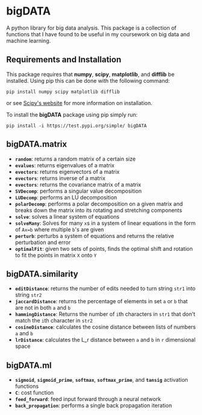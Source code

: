 # bigDATA

A python library for big data analysis. This package is a collection of functions that I have found to be useful in my coursework on big data and machine learning.

## Requirements and Installation

This package requires that **numpy**, **scipy**, **matplotlib**, and **difflib** be installed. Using pip this can be done with the following command:

```pip install numpy scipy matplotlib difflib```

or see [Scipy's website](https://www.scipy.org/install.html) for more information on installation.

To install the **bigDATA** package using pip simply run:

```pip install -i https://test.pypi.org/simple/ bigDATA```

## bigDATA.matrix

* **`random`**: returns a random matrix of a certain size
* **`evalues`**: returns eigenvalues of a matrix
* **`evectors`**: returns eigenvectors of a matrix
* **`evectors`**: returns inverse of a matrix
* **`evectors`**: returns the covariance matrix of a matrix
* **`SVDecomp`**: performs a singular value decomposition
* **`LUDecomp`**: performs an LU decomposition
* **`polarDecomp`**: performs a polar decomposition on a given matrix and breaks down the matrix into its rotating and stretching components
* **`solve`**: solves a linear system of equations
* **`solveMany`**: Solves for many `x`s in a system of linear equations in the form of `Ax=b` where multiple `b`'s are given
* **`perturb`**: perturbs a system of equations and returns the relative perturbation and error
* **`optimalFit`**: given two sets of points, finds the optimal shift and rotation to fit the points in matrix `X` onto `Y`


## bigDATA.similarity

* **`editDistance`**: returns the number of edits needed to turn string `str1` into string `str2`
* **`jaccardDistance`**: returns the percentage of elements in set `a` or `b` that are not in both `a` and `b`
* **`hammingDistance`**: Returns the number of `i`th characters in `str1` that don't match the `i`th character in `str2`
* **`cosineDistance`**: calculates the cosine distance between lists of numbers `a` and `b`
* **`lrDistance`**: calculates the L_r distance between `a` and `b` in `r` dimensional space


## bigDATA.ml

* **`sigmoid`**, **`sigmoid_prime`**, **`softmax`**, **`softmax_prime`**, and **`tansig`** activation functions
* **`C`**: cost function
* **`feed_forward`**: feed input forward through a neural network
* **`back_propagation`**: performs a single back propagation iteration
